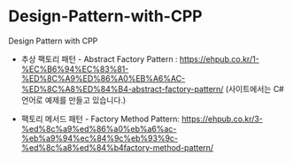 # Design-Pattern-with-CPP
Design Pattern with CPP
- 추상 팩토리 패턴 - Abstract Factory Pattern : https://ehpub.co.kr/1-%EC%B6%94%EC%83%81-%ED%8C%A9%ED%86%A0%EB%A6%AC-%ED%8C%A8%ED%84%B4-abstract-factory-pattern/
  (사이트에서는 C# 언어로 예제를 만들고 있습니다.)

- 팩토리 메서드 패턴 - Factory Method Pattern: https://ehpub.co.kr/3-%ed%8c%a9%ed%86%a0%eb%a6%ac-%eb%a9%94%ec%84%9c%eb%93%9c-%ed%8c%a8%ed%84%b4factory-method-pattern/
